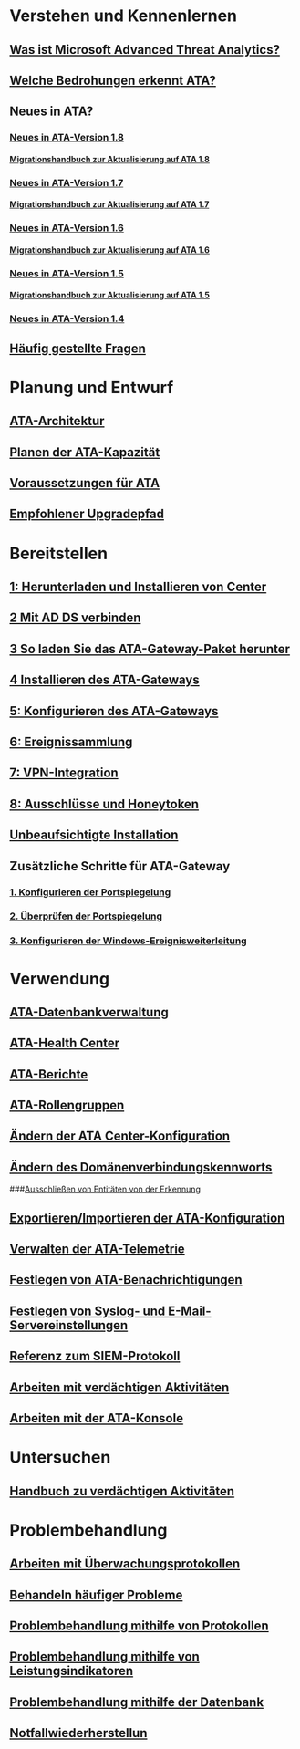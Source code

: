 # Verstehen und Kennenlernen
## [Was ist Microsoft Advanced Threat Analytics?](what-is-ata.md)
## [Welche Bedrohungen erkennt ATA?](ata-threats.md)
## Neues in ATA?
### [Neues in ATA-Version 1.8](whats-new-version-1.8.md)
#### [Migrationshandbuch zur Aktualisierung auf ATA 1.8](ata-update-1.8-migration-guide.md)
### [Neues in ATA-Version 1.7](whats-new-version-1.7.md)
#### [Migrationshandbuch zur Aktualisierung auf ATA 1.7](ata-update-1.7-migration-guide.md)
### [Neues in ATA-Version 1.6](whats-new-version-1.6.md)
#### [Migrationshandbuch zur Aktualisierung auf ATA 1.6](ata-update-1.6-migration-guide.md)
### [Neues in ATA-Version 1.5](whats-new-version-1.5.md)
#### [Migrationshandbuch zur Aktualisierung auf ATA 1.5](ata-update-1.5-migration-guide.md)
### [Neues in ATA-Version 1.4](whats-new-version-1.4.md)
## [Häufig gestellte Fragen](ata-technical-faq.md)
# Planung und Entwurf
## [ATA-Architektur](ata-architecture.md)
## [Planen der ATA-Kapazität](ata-capacity-planning.md)
## [Voraussetzungen für ATA](ata-prerequisites.md)
## [Empfohlener Upgradepfad](upgrade-path.md)
# Bereitstellen
## [1: Herunterladen und Installieren von Center](install-ata-step1.md)
## [2 Mit AD DS verbinden](install-ata-step2.md)
## [3 So laden Sie das ATA-Gateway-Paket herunter](install-ata-step3.md)
## [4 Installieren des ATA-Gateways](install-ata-step4.md)
## [5: Konfigurieren des ATA-Gateways](install-ata-step5.md)
## [6: Ereignissammlung](install-ata-step6.md)
## [7: VPN-Integration](vpn-integration-install-step.md)
## [8: Ausschlüsse und Honeytoken](install-ata-step7.md)
## [Unbeaufsichtigte Installation](ata-silent-installation.md)
## Zusätzliche Schritte für ATA-Gateway
### [1. Konfigurieren der Portspiegelung](configure-port-mirroring.md)
### [2. Überprüfen der Portspiegelung](validate-port-mirroring.md)
### [3. Konfigurieren der Windows-Ereignisweiterleitung](configure-event-collection.md)
# Verwendung
## [ATA-Datenbankverwaltung](ata-database-management.md)
## [ATA-Health Center](ata-health-center.md)
## [ATA-Berichte](reports.md)
## [ATA-Rollengruppen](ata-role-groups.md)
## [Ändern der ATA Center-Konfiguration](modifying-ata-center-configuration.md)
## [Ändern des Domänenverbindungskennworts](modifying-ata-config-dcpassword.md)
###[Ausschließen von Entitäten von der Erkennung](excluding-entities-from-detections.md)
## [Exportieren/Importieren der ATA-Konfiguration](ata-configuration-file.md)
## [Verwalten der ATA-Telemetrie](manage-telemetry-settings.md)
## [Festlegen von ATA-Benachrichtigungen](setting-ata-alerts.md)
## [Festlegen von Syslog- und E-Mail-Servereinstellungen](setting-syslog-email-server-settings.md)
## [Referenz zum SIEM-Protokoll](cef-format-sa.md)
## [Arbeiten mit verdächtigen Aktivitäten](working-with-suspicious-activities.md)
## [Arbeiten mit der ATA-Konsole](working-with-ata-console.md)
# Untersuchen
## [Handbuch zu verdächtigen Aktivitäten](suspicious-activity-guide.md)
# Problembehandlung
## [Arbeiten mit Überwachungsprotokollen](troubleshoot-audit.md)
## [Behandeln häufiger Probleme](troubleshooting-ata-known-errors.md)
## [Problembehandlung mithilfe von Protokollen](troubleshooting-ata-using-logs.md)
## [Problembehandlung mithilfe von Leistungsindikatoren](troubleshooting-ata-using-perf-counters.md)
## [Problembehandlung mithilfe der Datenbank](troubleshooting-ata-using-ata-database.md)
## [Notfallwiederherstellun](disaster-recovery.md)

